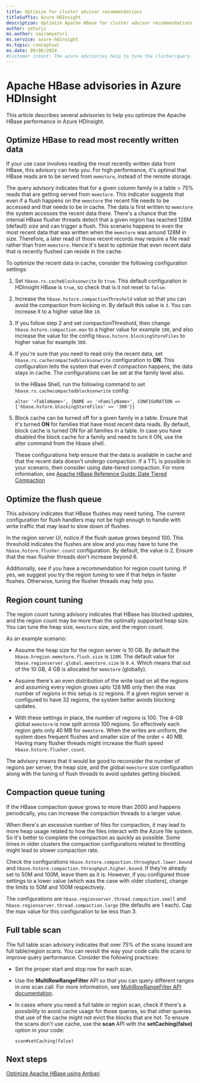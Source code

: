 ```yaml
---
title: Optimize for cluster advisor recommendations
titleSuffix: Azure HDInsight
description: Optimize Apache HBase for cluster advisor recommendations in Azure HDInsight.
author: yeturis
ms.author: sairamyeturi
ms.service: azure-hdinsight
ms.topic: conceptual
ms.date: 09/06/2024
#Customer intent: The azure advisories help to tune the cluster/query. This doc gives a much deeper understanding of the various advisories including the recommended configuration tunings.
---
```

# Apache HBase advisories in Azure HDInsight

This article describes several advisories to help you optimize the Apache HBase performance in Azure HDInsight. 

## Optimize HBase to read most recently written data

If your use case involves reading the most recently written data from HBase, this advisory can help you. For high performance, it's optimal that HBase reads are to be served from `memstore`, instead of the remote storage.

The query advisory indicates that for a given column family in a table > 75% reads that are getting served from `memstore`. This indicator suggests that even if a flush happens on the `memstore` the recent file needs to be accessed and that needs to be in cache. The data is first written to `memstore` the system accesses the recent data there. There's a chance that the internal HBase flusher threads detect that a given region has reached 128M (default) size and can trigger a flush. This scenario happens to even the most recent data that was written when the `memstore` was around 128M in size. Therefore, a later read of those recent records may require a file read rather than from `memstore`. Hence it's best to optimize that even recent data that is recently flushed can reside in the cache.

To optimize the recent data in cache, consider the following configuration settings:

1. Set `hbase.rs.cacheblocksonwrite` to `true`. This default configuration in HDInsight HBase is `true`, so check that is it not reset to `false`.

2. Increase the `hbase.hstore.compactionThreshold` value so that you can avoid the compaction from kicking in. By default this value is `3`. You can increase it to a higher value like `10`.

3. If you follow step 2 and set compactionThreshold, then change `hbase.hstore.compaction.max` to a higher value for example `100`, and also increase the value for the config `hbase.hstore.blockingStoreFiles` to higher value for example `300`.

4. If you're sure that you need to read only the recent data, set `hbase.rs.cachecompactedblocksonwrite` configuration to **ON**. This configuration tells the system that even if compaction happens, the data stays in cache. The configurations can be set at the family level also. 

   In the HBase Shell, run the following command to set `hbase.rs.cachecompactedblocksonwrite` config:
   
   ```
   alter '<TableName>', {NAME => '<FamilyName>', CONFIGURATION => {'hbase.hstore.blockingStoreFiles' => '300'}}
   ```

5. Block cache can be turned off for a given family in a table. Ensure that it's turned **ON** for families that have most recent data reads. By default, block cache is turned ON for all families in a table. In case you have disabled the block cache for a family and need to turn it ON, use the alter command from the hbase shell.

   These configurations help ensure that the data is available in cache and that the recent data doesn't undergo compaction. If a TTL is possible in your scenario, then consider using date-tiered compaction. For more information, see [Apache HBase Reference Guide: Date Tiered Compaction](https://hbase.apache.org/book.html#ops.date.tiered)  

## Optimize the flush queue

This advisory indicates that HBase flushes may need tuning. The current configuration for flush handlers may not be high enough to handle with write traffic that may lead to slow down of flushes.

In the region server UI, notice if the flush queue grows beyond 100. This threshold indicates the flushes are slow and you may have to tune the   `hbase.hstore.flusher.count` configuration. By default, the value is 2. Ensure that the max flusher threads don't increase beyond 6.

Additionally, see if you have a recommendation for region count tuning. If yes, we suggest you try the region tuning to see if that helps in faster flushes. Otherwise, tuning the flusher threads may help you.

## Region count tuning

The region count tuning advisory indicates that HBase has blocked updates, and the region count may be more than the optimally supported heap size. You can tune the heap size, `memstore` size, and the region count.

As an example scenario:

- Assume the heap size for the region server is 10 GB. By default the `hbase.hregion.memstore.flush.size` is `128M`. The default value for `hbase.regionserver.global.memstore.size` is `0.4`. Which means that out of the 10 GB, 4 GB is allocated for `memstore` (globally).

- Assume there's an even distribution of the write load on all the regions and assuming every region grows upto 128 MB only then the max number of regions in this setup is `32` regions. If a given region server is configured to have 32 regions, the system better avoids blocking updates.

- With these settings in place, the number of regions is 100. The 4-GB global `memstore` is now split across 100 regions. So effectively each region gets only 40 MB for `memstore`. When the writes are uniform, the system does frequent flushes and smaller size of the order < 40 MB. Having many flusher threads might increase the flush speed `hbase.hstore.flusher.count`.

The advisory means that it would be good to reconsider the number of regions per server, the heap size, and the global `memstore` size configuration along with the tuning of flush threads to avoid updates getting blocked.

## Compaction queue tuning

If the HBase compaction queue grows to more than 2000 and happens periodically, you can increase the compaction threads to a larger value.

When there's an excessive number of files for compaction, it may lead to more heap usage related to how the files interact with the Azure file system. So it's better to complete the compaction as quickly as possible. Some times in older clusters the compaction configurations related to throttling might lead to slower compaction rate.

Check the configurations `hbase.hstore.compaction.throughput.lower.bound` and `hbase.hstore.compaction.throughput.higher.bound`. If they're already set to 50M and 100M, leave them as it is. However, if you configured those settings to a lower value (which was the case with older clusters), change the limits to 50M and 100M respectively.

The configurations are `hbase.regionserver.thread.compaction.small` and `hbase.regionserver.thread.compaction.large` (the defaults are 1 each).
Cap the max value for this configuration to be less than 3.

## Full table scan

The full table scan advisory indicates that over 75% of the scans issued are full table/region scans. You can revisit the way your code calls the scans to improve query performance. Consider the following practices:

* Set the proper start and stop row for each scan.

* Use the **MultiRowRangeFilter** API so that you can query different ranges in one scan call. For more information, see [MultiRowRangeFilter API documentation](https://hbase.apache.org/2.1/apidocs/org/apache/hadoop/hbase/filter/MultiRowRangeFilter.html).

* In cases where you need a full table or region scan, check if there's a possibility to avoid cache usage for those queries, so that other queries that use of the cache might not evict the blocks that are hot. To ensure the scans don't use cache, use the **scan** API with the **setCaching(false)** option in your code: 

   ```
   scan#setCaching(false)
   ```
   
## Next steps

[Optimize Apache HBase using Ambari](../optimize-hbase-ambari.md)
